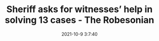 ---
"title": "Sheriff asks for witnesses’ help in solving 13 cases - The Robesonian"
"date": "2021-10-9 3:7:40"
"feed_name": "GOOGLENEWSINDUSTRIAL"
"feed_website": "https://news.google.com/search?q=industrial%2Bincident&hl=en-US&gl=US&ceid=US:en"
"feed_rss": "https://news.google.com/rss/search?q=industrial%2Bincident&hl=en-US&gl=US&ceid=US:en"
"link": "https://www.robesonian.com/news/150505/sheriff-asks-for-witnesses-help-in-solving-13-cases"
"source": "{'href': 'https://www.robesonian.com', 'title': 'The Robesonian'}"
"file": "_posts/2021-1-1-1f743509a07438f603457af3513f2ef9298296a3.md"
"accident": "0"
"drilling": "0"
"dead": "0"
"injured": "0"
"arrested": "0"
"place": "unknown place"
"where": "unknown site"
"causes": "unknown"
"place_uri": "unknown place"
---